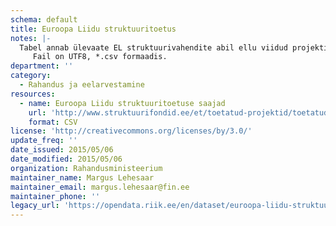 ```yaml
---
schema: default
title: Euroopa Liidu struktuuritoetus
notes: |-
  Tabel annab ülevaate EL struktuurivahendite abil ellu viidud projektidest. Andmed pärinevad EL struktuuritoetuste riiklikust registrist.
     Fail on UTF8, *.csv formaadis.
department: ''
category:
  - Rahandus ja eelarvestamine
resources:
  - name: Euroopa Liidu struktuuritoetuse saajad
    url: 'http://www.struktuurifondid.ee/et/toetatud-projektid/toetatud-projektid'
    format: CSV
license: 'http://creativecommons.org/licenses/by/3.0/'
update_freq: ''
date_issued: 2015/05/06
date_modified: 2015/05/06
organization: Rahandusministeerium
maintainer_name: Margus Lehesaar
maintainer_email: margus.lehesaar@fin.ee
maintainer_phone: ''
legacy_url: 'https://opendata.riik.ee/en/dataset/euroopa-liidu-struktuuritoetus'
---
```

